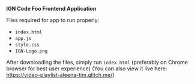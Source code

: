 **IGN Code Foo Frontend Application**

Files required for app to run properly:
- `index.html`
- `app.js`
- `style.css`
- `IGN-Logo.png`

After downloading the files, simply run `index.html` (preferably on Chrome browser for best user experience) 
(You can also view it live here: https://video-playlist-aleena-tim.glitch.me/)
